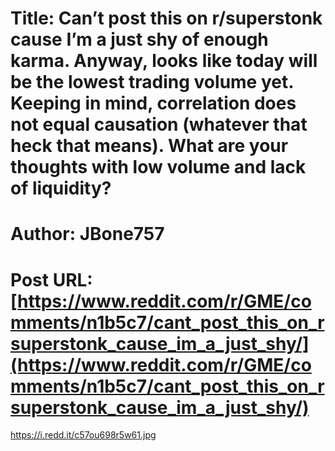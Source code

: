 # Title: Can’t post this on r/superstonk cause I’m a just shy of enough karma. Anyway, looks like today will be the lowest trading volume yet. Keeping in mind, correlation does not equal causation (whatever that heck that means). What are your thoughts with low volume and lack of liquidity?
# Author: JBone757
# Post URL: [https://www.reddit.com/r/GME/comments/n1b5c7/cant_post_this_on_rsuperstonk_cause_im_a_just_shy/](https://www.reddit.com/r/GME/comments/n1b5c7/cant_post_this_on_rsuperstonk_cause_im_a_just_shy/)


https://i.redd.it/c57ou698r5w61.jpg